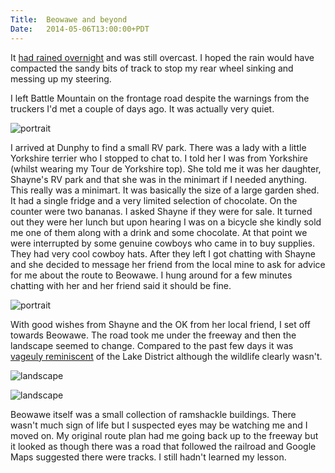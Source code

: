 ```yaml
---
Title:	Beowawe and beyond
Date:	2014-05-06T13:00:00+PDT
---
```


It [had rained overnight](https://twitter.com/RTWbike/status/463704546393337858) and was still overcast. I hoped the rain would have compacted the sandy bits of track to stop my rear wheel sinking and messing up my steering.

I left Battle Mountain on the frontage road despite the warnings from the truckers I'd met a couple of days ago. It was actually very quiet.

![portrait](https://pbs.twimg.com/media/Bm99mLlCUAAPOP9.jpg "Nevada with snow on top")

I arrived at Dunphy to find a small RV park. There was a lady with a little Yorkshire terrier who I stopped to chat to. I told her I was from Yorkshire (whilst wearing my Tour de Yorkshire top). She told me it was her daughter, Shayne's RV park and that she was in the minimart if I needed anything. This really was a minimart. It was basically the size of a large garden shed. It had a single fridge and a very limited selection of chocolate. On the counter were two bananas. I asked Shayne if they were for sale. It turned out they were her lunch but upon hearing I was on a bicycle she kindly sold me one of them along with a drink and some chocolate. At that point we were interrupted by some genuine cowboys who came in to buy supplies. They had very cool cowboy hats. After they left I got chatting with Shayne and she decided to message her friend from the local mine to ask for advice for me about the route to Beowawe. I hung around for a few minutes chatting with her and her friend said it should be fine.

![portrait](https://farm3.staticflickr.com/2935/14009638229_72c571ebe6_c.jpg "Shayne at Dunphy minimart. She took a picture of me to add to Facebook.")

With good wishes from Shayne and the OK from her local friend, I set off towards Beowawe. The road took me under the freeway and then the landscape seemed to change. Compared to the past few days it was [vageuly reminiscent](https://twitter.com/RTWbike/status/463765513827385346) of the Lake District although the wildlife clearly wasn't.

![landscape](https://pbs.twimg.com/media/Bm-gRv1CcAAY0_d.jpg "Lake District or Nevada?")

![landscape](https://farm8.staticflickr.com/7387/14009712417_a60da4dce5_z.jpg "Birds near Beowawe")

Beowawe itself was a small collection of ramshackle buildings. There wasn't much sign of life but I suspected eyes may be watching me and I moved on. My original route plan had me going back up to the freeway but it looked as though there was a road that followed the railroad and Google Maps suggested there were tracks. I still hadn't learned my lesson.